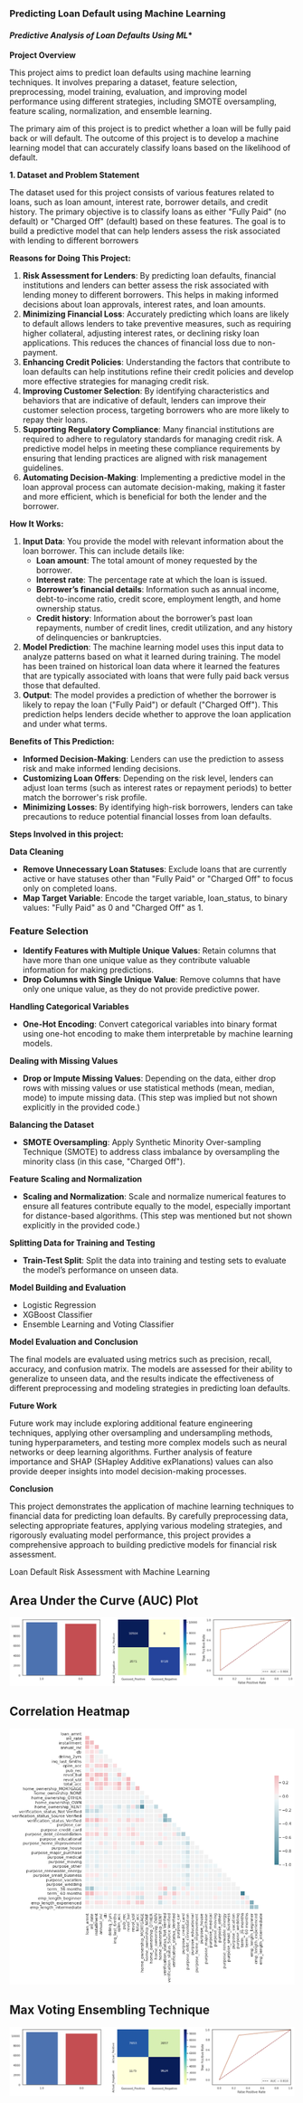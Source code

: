 
### **Predicting Loan Default using Machine Learning**
#### *Predictive Analysis of Loan Defaults Using ML**
**Project Overview**

This project aims to predict loan defaults using machine learning techniques. It involves preparing a dataset, feature selection, preprocessing, model training, evaluation, and improving model performance using different strategies, including SMOTE oversampling, feature scaling, normalization, and ensemble learning.

The primary aim of this project is to predict whether a loan will be fully paid back or will default. The outcome of this project is to develop a machine learning model that can accurately classify loans based on the likelihood of default.

**1\. Dataset and Problem Statement**

The dataset used for this project consists of various features related to loans, such as loan amount, interest rate, borrower details, and credit history. The primary objective is to classify loans as either "Fully Paid" (no default) or "Charged Off" (default) based on these features. The goal is to build a predictive model that can help lenders assess the risk associated with lending to different borrowers



**Reasons for Doing This Project:**

1. **Risk Assessment for Lenders**: By predicting loan defaults, financial institutions and lenders can better assess the risk associated with lending money to different borrowers. This helps in making informed decisions about loan approvals, interest rates, and loan amounts.
2. **Minimizing Financial Loss**: Accurately predicting which loans are likely to default allows lenders to take preventive measures, such as requiring higher collateral, adjusting interest rates, or declining risky loan applications. This reduces the chances of financial loss due to non-payment.
3. **Enhancing Credit Policies**: Understanding the factors that contribute to loan defaults can help institutions refine their credit policies and develop more effective strategies for managing credit risk.
4. **Improving Customer Selection**: By identifying characteristics and behaviors that are indicative of default, lenders can improve their customer selection process, targeting borrowers who are more likely to repay their loans.
5. **Supporting Regulatory Compliance**: Many financial institutions are required to adhere to regulatory standards for managing credit risk. A predictive model helps in meeting these compliance requirements by ensuring that lending practices are aligned with risk management guidelines.
6. **Automating Decision-Making**: Implementing a predictive model in the loan approval process can automate decision-making, making it faster and more efficient, which is beneficial for both the lender and the borrower.



**How It Works:**

1. **Input Data**: You provide the model with relevant information about the loan borrower. This can include details like:
    - **Loan amount**: The total amount of money requested by the borrower.
    - **Interest rate**: The percentage rate at which the loan is issued.
    - **Borrower’s financial details**: Information such as annual income, debt-to-income ratio, credit score, employment length, and home ownership status.
    - **Credit history**: Information about the borrower’s past loan repayments, number of credit lines, credit utilization, and any history of delinquencies or bankruptcies.
2. **Model Prediction**: The machine learning model uses this input data to analyze patterns based on what it learned during training. The model has been trained on historical loan data where it learned the features that are typically associated with loans that were fully paid back versus those that defaulted.
3. **Output**: The model provides a prediction of whether the borrower is likely to repay the loan ("Fully Paid") or default ("Charged Off"). This prediction helps lenders decide whether to approve the loan application and under what terms.



**Benefits of This Prediction:**

- **Informed Decision-Making**: Lenders can use the prediction to assess risk and make informed lending decisions.
- **Customizing Loan Offers**: Depending on the risk level, lenders can adjust loan terms (such as interest rates or repayment periods) to better match the borrower's risk profile.
- **Minimizing Losses**: By identifying high-risk borrowers, lenders can take precautions to reduce potential financial losses from loan defaults.



**Steps Involved in this project:**

**Data Cleaning**

- **Remove Unnecessary Loan Statuses**: Exclude loans that are currently active or have statuses other than "Fully Paid" or "Charged Off" to focus only on completed loans.
- **Map Target Variable**: Encode the target variable, loan_status, to binary values: "Fully Paid" as 0 and "Charged Off" as 1.

### **Feature Selection**

- **Identify Features with Multiple Unique Values**: Retain columns that have more than one unique value as they contribute valuable information for making predictions.
- **Drop Columns with Single Unique Value**: Remove columns that have only one unique value, as they do not provide predictive power.

**Handling Categorical Variables**

- **One-Hot Encoding**: Convert categorical variables into binary format using one-hot encoding to make them interpretable by machine learning models.

**Dealing with Missing Values**

- **Drop or Impute Missing Values**: Depending on the data, either drop rows with missing values or use statistical methods (mean, median, mode) to impute missing data. (This step was implied but not shown explicitly in the provided code.)

**Balancing the Dataset**

- **SMOTE Oversampling**: Apply Synthetic Minority Over-sampling Technique (SMOTE) to address class imbalance by oversampling the minority class (in this case, "Charged Off").

**Feature Scaling and Normalization**

- **Scaling and Normalization**: Scale and normalize numerical features to ensure all features contribute equally to the model, especially important for distance-based algorithms. (This step was mentioned but not shown explicitly in the provided code.)

**Splitting Data for Training and Testing**

- **Train-Test Split**: Split the data into training and testing sets to evaluate the model’s performance on unseen data.

**Model Building and Evaluation**

- Logistic Regression
- XGBoost Classifier
- Ensemble Learning and Voting Classifier

**Model Evaluation and Conclusion**

The final models are evaluated using metrics such as precision, recall, accuracy, and confusion matrix. The models are assessed for their ability to generalize to unseen data, and the results indicate the effectiveness of different preprocessing and modeling strategies in predicting loan defaults.


**Future Work**

Future work may include exploring additional feature engineering techniques, applying other oversampling and undersampling methods, tuning hyperparameters, and testing more complex models such as neural networks or deep learning algorithms. Further analysis of feature importance and SHAP (SHapley Additive exPlanations) values can also provide deeper insights into model decision-making processes.


**Conclusion**

This project demonstrates the application of machine learning techniques to financial data for predicting loan defaults. By carefully preprocessing data, selecting appropriate features, applying various modeling strategies, and rigorously evaluating model performance, this project provides a comprehensive approach to building predictive models for financial risk assessment.


Loan Default Risk Assessment with Machine Learning

## Area Under the Curve (AUC) Plot

![AUC Plot](https://github.com/hariramgit/Loan-Default-Risk-Assessment-with-Machine-Learning/blob/main/Images/AUC.png)

## Correlation Heatmap

![Correlation Heatmap](https://github.com/hariramgit/Loan-Default-Risk-Assessment-with-Machine-Learning/blob/main/Images/Correlation.png)

## Max Voting Ensembling Technique

![Max Voting Ensembling Technique](https://github.com/hariramgit/Loan-Default-Risk-Assessment-with-Machine-Learning/blob/main/Images/MAX%20VOTING%20ENSEMBLING%20TECHNIQUE.png)

